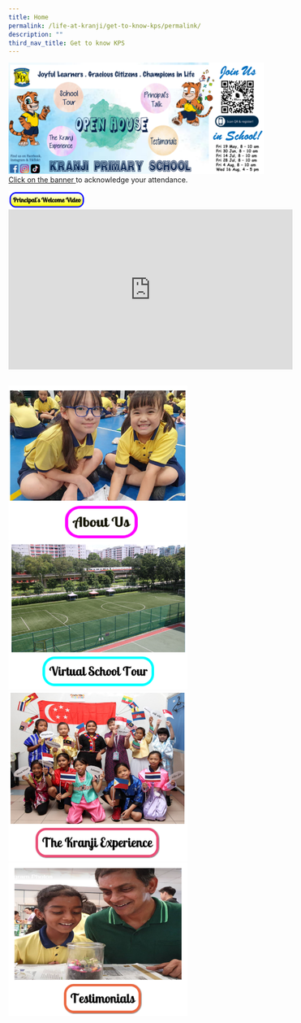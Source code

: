 ```yaml
---
title: Home
permalink: /life-at-kranji/get-to-know-kps/permalink/
description: ""
third_nav_title: Get to know KPS
---
```

<a href="https://form.gov.sg/6433b89891f2a6001176c773"><img src="/images/Life%20@%20Kranji/Virtual%20Open%20House/Virtual%20Open%20House/open%20house%20for%20p1%20registration%202023.png"> Click on the banner </a> to acknowledge your attendance.

  

<img style="width:30%;height:50%" src="/images/Life%20@%20Kranji/Virtual%20Open%20House/About%20us/P%20BUtton.png">

  

<iframe width="560" height="315" src="https://www.youtube.com/embed/cyNyP1-3Nrc" title="YouTube video player" frameborder="0" allow="accelerometer; autoplay; clipboard-write; encrypted-media; gyroscope; picture-in-picture" allowfullscreen=""></iframe>

  

  

  

<div><a href="https://form.gov.sg/6433b89891f2a6001176c773">

  

</a><div style="float: left"><a href="https://form.gov.sg/6433b89891f2a6001176c773">

  

</a><a href="/life-at-kranji/Virtual-Open-House/About-Us/">

  

<img style="width:70%;height:50%" src="/images/Life%20@%20Kranji/Virtual%20Open%20House/Virtual%20Open%20House/V2.png">

  

  

</a>

  

</div>

  

<div>

  

</div>

  

</div>

  

<div>

  

<div style="float: left">

  

<a href="/life-at-kranji/Virtual-Open-House/Virtual-School-Tour/">

  

<img style="width:70%;height:50%" src="/images/Life%20@%20Kranji/Virtual%20Open%20House/Virtual%20Open%20House/V3.png">

  

  

  

</a>

  

</div>

  

<div>

  

</div>

  

</div>

  

<div>

  

<div style="float: left">

  

<a href="/life-at-kranji/Virtual-Open-House/The-Kranji-Experience/">

  

<img style="width:70%;height:50%" src="/images/Life%20@%20Kranji/Virtual%20Open%20House/Virtual%20Open%20House/V4.png">

  

  

  

</a>

  

</div>

  

<div>

  

</div>

  

</div>

  

<div>

  

<div style="float: left">

  

<a href="/life-at-kranji/Virtual-Open-House/Testimonials-for-our-School/">

  

<img style="width:70%;height:50%" src="/images/Life%20@%20Kranji/Virtual%20Open%20House/Virtual%20Open%20House/V5.png">

  

  

</a>

  

</div>

  

<div>

  

</div>

  

</div>